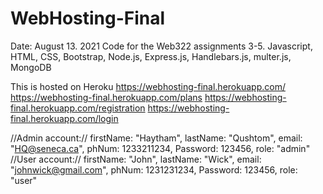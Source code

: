 # WebHosting-Final
Date: August 13. 2021
Code for the Web322 assignments 3-5. 
Javascript, HTML, CSS, Bootstrap, Node.js, Express.js, Handlebars.js, multer.js, MongoDB

This is hosted on Heroku
https://webhosting-final.herokuapp.com/
https://webhosting-final.herokuapp.com/plans 
https://webhosting-final.herokuapp.com/registration 
https://webhosting-final.herokuapp.com/login


//Admin account://  firstName: "Haytham", lastName: "Qushtom", email: "HQ@seneca.ca", phNum: 1233211234, Password: 123456, role: "admin" 
//User account://  firstName: "John", lastName: "Wick", email: "johnwick@gmail.com", phNum: 1231231234, Password: 123456, role: "user" 
